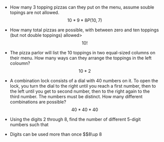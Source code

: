 - How many 3 topping pizzas can they put on the menu, assume souble topings are not allowed.
$$10 * 9 * 8   P(10,7)$$
- How many total pizzas are possible, with between zero and ten toppings (but not double toppings) allowed>
$$10!$$
- The pizza parlor will list the 10 toppings in two equal-sized columns on their menu. How many ways can they arrange the toppings in the left coloumn?
$$10*2$$

- A combination lock consists of a dial with 40 numbers on it. To open
the lock, you turn the dial to the right until you reach a first number,
then to the left until you get to second number, then to the right
again to the third number. The numbers must be distinct. How many
different combinations are possible?
$$40*40*40$$

- Using the digits 2 through 8, find the number of different 5-digit
numbers such that
- Digits can be used more than once
$$8\up 8 

